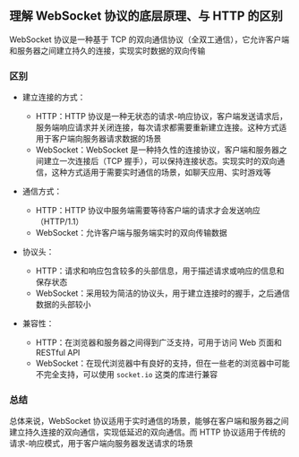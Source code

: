 ## 理解 WebSocket 协议的底层原理、与 HTTP 的区别

WebSocket 协议是一种基于 TCP 的双向通信协议（全双工通信），它允许客户端和服务器之间建立持久的连接，实现实时数据的双向传输

### 区别

- 建立连接的方式：

  - HTTP：HTTP 协议是一种无状态的请求-响应协议，客户端发送请求后，服务端响应请求并关闭连接，每次请求都需要重新建立连接。这种方式适用于客户端向服务器请求数据的场景
  - WebSocket：WebSocket 是一种持久性的连接协议，客户端和服务器之间建立一次连接后（TCP 握手），可以保持连接状态。实现实时的双向通信，这种方式适用于需要实时通信的场景，如聊天应用、实时游戏等

- 通信方式：

  - HTTP：HTTP 协议中服务端需要等待客户端的请求才会发送响应（HTTP/1.1）
  - WebSocket：允许客户端与服务端实时的双向传输数据

- 协议头：

  - HTTP：请求和响应包含较多的头部信息，用于描述请求或响应的信息和保存状态
  - WebSocket：采用较为简洁的协议头，用于建立连接时的握手，之后通信数据的头部较小

- 兼容性：
  - HTTP：在浏览器和服务器之间得到广泛支持，可用于访问 Web 页面和 RESTful API
  - WebSocket：在现代浏览器中有良好的支持，但在一些老的浏览器中可能不完全支持，可以使用 `socket.io` 这类的库进行兼容

### 总结

总体来说，WebSocket 协议适用于实时通信的场景，能够在客户端和服务器之间建立持久连接的双向通信，实现低延迟的双向通信。而 HTTP 协议适用于传统的请求-响应模式，用于客户端向服务器发送请求的场景
